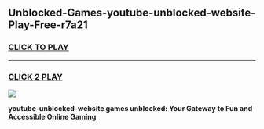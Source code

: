 
## Unblocked-Games-youtube-unblocked-website-Play-Free-r7a21
<h3>
<a href="https://premium76.site?title=youtube-unblocked-website&ref=10A">CLICK TO PLAY</a></h3>
<hr>

<h3>
<a href="https://premium76.site?title=youtube-unblocked-website&ref=10A">CLICK 2 PLAY</a>
  
</h3>

<a href="https://premium76.site?title=youtube-unblocked-website&ref=10A"><img src="https://clearcache.store/games.png"></a>


**youtube-unblocked-website games unblocked: Your Gateway to Fun and Accessible Online Gaming**
